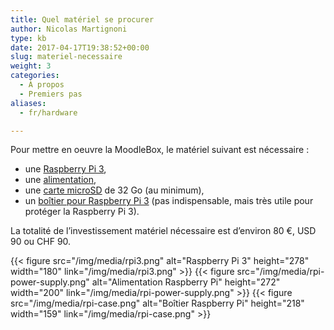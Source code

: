 ```yaml
---
title: Quel matériel se procurer
author: Nicolas Martignoni
type: kb
date: 2017-04-17T19:38:52+00:00
slug: materiel-necessaire
weight: 3
categories:
  - À propos
  - Premiers pas
aliases:
  - fr/hardware

---
```

Pour mettre en oeuvre la MoodleBox, le matériel suivant est nécessaire :

  * une [Raspberry Pi 3][1],
  * une [alimentation][2],
  * une [carte microSD][3] de 32 Go (au minimum),
  * un [boîtier pour Raspberry Pi 3][4] (pas indispensable, mais très utile pour protéger la Raspberry Pi 3).

La totalité de l’investissement matériel nécessaire est d’environ 80 €, USD 90 ou CHF 90.

{{< figure src="/img/media/rpi3.png" alt="Raspberry Pi 3" height="278" width="180" link="/img/media/rpi3.png" >}}
{{< figure src="/img/media/rpi-power-supply.png" alt="Alimentation Raspberry Pi" height="272" width="200" link="/img/media/rpi-power-supply.png" >}}
{{< figure src="/img/media/rpi-case.png" alt="Boîtier Raspberry Pi" height="218" width="159" link="/img/media/rpi-case.png" >}}

 [1]: https://www.raspberrypi.org/products/raspberry-pi-3-model-b/
 [2]: https://www.raspberrypi.org/products/universal-power-supply/
 [3]: http://thewirecutter.com/reviews/best-microsd-card/
 [4]: https://www.raspberrypi.org/products/raspberry-pi-3-case/
